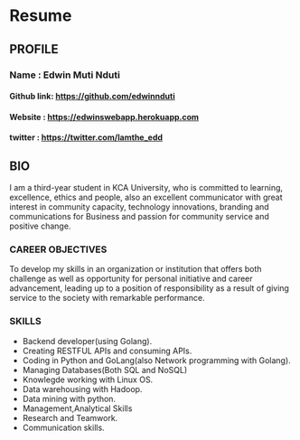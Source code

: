 # Resume
## PROFILE
###  Name 		: Edwin Muti Nduti
#### Github link: https://github.com/edwinnduti
#### Website 	: https://edwinswebapp.herokuapp.com
#### twitter	: https://twitter.com/Iamthe_edd

## BIO
I am a third-year student in KCA University, who is committed to learning, excellence, ethics and people, also an excellent communicator with great interest in community capacity, technology innovations, branding and communications for Business and passion for community service and positive change.

### CAREER OBJECTIVES
To develop my skills in an organization or institution that offers both challenge as well as opportunity for personal initiative and career advancement, leading up to a position of responsibility as a result of giving service to the society with remarkable performance.

### SKILLS
<ul>
	<li>Backend developer(using Golang).</li>
	<li>Creating RESTFUL APIs and consuming APIs.</li>
	<li>Coding in Python and GoLang(also Network programming with Golang).</li>
	<li>Managing Databases(Both SQL and NoSQL)</li>
	<li>Knowlegde working with Linux OS.</li>
	<li>Data warehousing with Hadoop.</li>
	<li>Data mining with python.</li>
	<li>Management,Analytical Skills</li>
	<li>Research and Teamwork.</li>
	<li>Communication skills.</li>
</ul>
